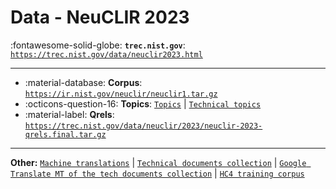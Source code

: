 # Data - NeuCLIR 2023 

:fontawesome-solid-globe: **`trec.nist.gov`**: [`https://trec.nist.gov/data/neuclir2023.html`](https://trec.nist.gov/data/neuclir2023.html)

---

- :material-database: **Corpus**: [`https://ir.nist.gov/neuclir/neuclir1.tar.gz`](https://ir.nist.gov/neuclir/neuclir1.tar.gz)
- :octicons-question-16: **Topics**: [`Topics`](https://trec.nist.gov/data/neuclir/2023/neuclir-2023-topics.0605.jsonl) | [`Technical topics`](https://trec.nist.gov/data/neuclir/2023/neuclir-2023-technical_topics.0719.jsonl)
- :material-label: **Qrels**: [`https://trec.nist.gov/data/neuclir/2023/neuclir-2023-qrels.final.tar.gz`](https://trec.nist.gov/data/neuclir/2023/neuclir-2023-qrels.final.tar.gz)


---

**Other:** [`Machine translations`](https://ir.nist.gov/neuclir/neuCLIR-translations.tar.gz) | [`Technical documents collection`](https://ir.nist.gov/neuclir/csl_data.release.jsonl.gz) | [`Google Translate MT of the tech documents collection`](https://ir.nist.gov/neuclir/csl_data.google_translate.063023.release.jsonl.gz) | [`HC4 training corpus`](https://ir.nist.gov/neuclir/hc4-docs.tar.gz)
